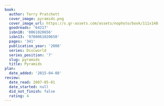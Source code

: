 ```yaml
---
book:
  author: Terry Pratchett
  cover_image: pyramids.png
  cover_image_url: https://s.gr-assets.com/assets/nophoto/book/111x148-bcc042a9c91a29c1d680899eff700a03.png
  goodreads: '64217'
  isbn10: '0061020656'
  isbn13: '9780061020650'
  pages: '341'
  publication_year: '2008'
  series: Discworld
  series_position: '7'
  slug: pyramids
  title: Pyramids
plan:
  date_added: '2015-04-08'
review:
  date_read: 2007-05-01
  date_started: null
  did_not_finish: false
  rating: 4
---
```

